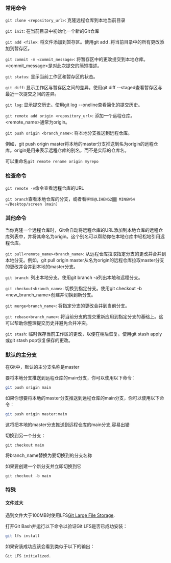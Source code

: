 ### 常用命令
`git clone <repository_url>`: 克隆远程仓库到本地当前目录

`git init`: 在当前目录中初始化一个新的Git仓库

`git add <file>`: 将文件添加到暂存区。使用git add .将当前目录中的所有更改添加到暂存区。

`git commit -m <commit_message>`: 将暂存区中的更改提交到本地仓库。<commit_message>是对此次提交的简短描述。

`git status`: 显示当前工作区和暂存区的状态。

`git diff`: 显示工作区与暂存区之间的差异。使用git diff --staged查看暂存区与最近一次提交之间的差异。

`git log`: 显示提交历史。使用git log --oneline查看简化的提交历史。

`git remote add origin <repository_url>`: 添加一个远程仓库。<remote_name>通常为origin。

`git push origin <branch_name>`: 将本地分支推送到远程仓库。

例如，git push origin master将本地的master分支推送到名为origin的远程仓库。origin是用来表示远程仓库的别名，而不是实际的仓库名。

可以重命名`git remote rename origin myrepo`
### 检查命令
`git remote -v`命令查看远程仓库的URL

`git branch`查看本地仓库的分支，或者看`李恒@LIHENG2▒▒ MINGW64 ~/Desktop/screen (main)`
### 其他命令
当你克隆一个远程仓库时，Git会自动将远程仓库的URL添加到本地仓库的远程仓库列表中，并将其命名为origin。这个别名可以帮助你在本地仓库中轻松地引用远程仓库。

`git pull<remote_name><branch_name>`: 从远程仓库拉取指定分支的更改并合并到本地分支。例如，git pull origin master从名为origin的远程仓库拉取master分支的更改并合并到本地的master分支。

`git branch`: 列出本地分支。使用git branch -a列出本地和远程分支。

`git checkout<branch_name>`: 切换到指定分支。使用git checkout -b <new_branch_name>创建并切换到新分支。

`git merge<branch_name>`: 将指定分支的更改合并到当前分支。

`git rebase<branch_name>`: 将当前分支的提交重新应用到指定分支的基础上。这可以帮助你整理提交历史并避免合并冲突。

`git stash`: 临时保存当前工作区的更改，以便在稍后恢复。使用git stash apply或git stash pop恢复保存的更改。
### 默认的主分支
在Git中，默认的主分支名称是master

要将本地分支推送到远程仓库的main分支，你可以使用以下命令：
```bash
git push origin main
```
如果你想要将本地的master分支推送到远程仓库的main分支，你可以使用以下命令：
```bash
git push origin master:main
```
这将把本地的master分支推送到远程仓库的main分支,容易出错

切换到另一个分支：
```
git checkout main
```
将branch_name替换为要切换到的分支名称

如果要创建一个新分支并立即切换到它
```
git checkout -b main
```

### 特殊
#### 文件过大
遇到文件大于100MB时使用LFS[Git Large File Storage](https://git-lfs.github.com/).

打开Git Bash并运行以下命令以验证Git LFS是否已成功安装：
```bash
git lfs install
```
如果安装成功应该会看到类似于以下的输出：
```bash
Git LFS initialized.
```